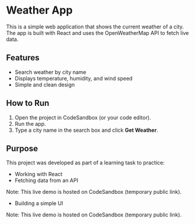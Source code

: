 # Weather App

This is a simple web application that shows the current weather of a city.  
The app is built with React and uses the OpenWeatherMap API to fetch live data.

## Features
- Search weather by city name
- Displays temperature, humidity, and wind speed
- Simple and clean design

## How to Run
1. Open the project in CodeSandbox (or your code editor).
2. Run the app.
3. Type a city name in the search box and click **Get Weather**.

## Purpose
This project was developed as part of a learning task to practice:
- Working with React
- Fetching data from an API

Note: This live demo is hosted on CodeSandbox (temporary public link).

- Building a simple UI
  
Note: This live demo is hosted on CodeSandbox (temporary public link).
  



